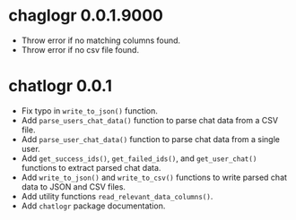 # chaglogr 0.0.1.9000

- Throw error if no matching columns found. 
- Throw error if no csv file found.

# chatlogr 0.0.1

- Fix typo in `write_to_json()` function. 
- Add `parse_users_chat_data()` function to parse chat data from a CSV file.
- Add `parse_user_chat_data()` function to parse chat data from a single user.
- Add `get_success_ids()`, `get_failed_ids()`, and `get_user_chat()` functions to extract parsed chat data.
- Add `write_to_json()` and `write_to_csv()` functions to write parsed chat data to JSON and CSV files.
- Add utility functions `read_relevant_data_columns()`. 
- Add `chatlogr` package documentation.

